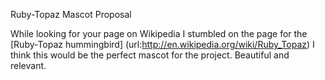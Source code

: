 Ruby-Topaz Mascot Proposal

While looking for your page on Wikipedia I stumbled on the page for the [Ruby-Topaz hummingbird]
(url:http://en.wikipedia.org/wiki/Ruby_Topaz) I think this would be the perfect mascot for the project. 
Beautiful and relevant. 
